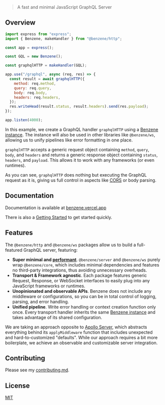 > A fast and minimal JavaScript GraphQL Server

## Overview

```js
import express from "express";
import { Benzene, makeHandler } from "@benzene/http";

const app = express();

const GQL = new Benzene();

const graphqlHTTP = makeHandler(GQL);

app.use("/graphql", async (req, res) => {
  const result = await graphqlHTTP({
    method: req.method,
    query: req.query,
    body: req.body,
    headers: req.headers,
  });
  res.writeHead(result.status, result.headers).send(res.payload);
});

app.listen(4000);
```

In this example, we create a GraphQL handler `graphqlHTTP` using a [Benzene instance](/reference/benzene). The instance will also be used in other libraries like `@benzene/ws`, allowing us to unify pipelines like error formatting in one place.

`graphqlHTTP` accepts a generic request object containing `method`, `query`, `body`, and `headers` and returns a generic response object containing `status`, `headers`, and `payload`. This allows it to work with any frameworks (or even runtimes).

As you can see, `graphqlHTTP` does nothing but executing the GraphQL request as it is, giving us full control in aspects like [CORS](https://developer.mozilla.org/en-US/docs/Web/HTTP/CORS) or body parsing.

## Documentation

Documentation is available at [benzene.vercel.app](https://benzene.vercel.app)

There is also a [Getting Started](https://benzene.vercel.app/getting-started) to get started quickly.

## Features

The `@benzene/http` and `@benzene/ws` packages allow us to build a full-featured GraphQL server, featuring:

- **Super minimal and [performant](/benchmarks)**. `@benzene/server` and `@benzene/ws` purely wrap `@benzene/core`, which includes minimal dependencies and features no third-party integrations, thus avoiding unnecessary overheads.
- **Transport & Framework agnostic**. Each package features generic Request, Response, or WebSocket interfaces to easily plug into any JavaScript frameworks or runtimes.
- **Unopinionated and observable APIs**. Benzene does not include any middleware or configurations, so you can be in total control of logging, parsing, and error handling.
- **Unified pipeline**. Write error handling or context creation function only once. Every transport handler inherits the same [Benzene instance](/reference/benzene) and takes advantage of its shared configuration.

We are taking an approach opposite to [Apollo Server](https://github.com/apollographql/apollo-server), which abstracts everything behind its `applyMiddleware` function that includes unexpected and hard-to-customized "defaults".
While our approach requires a bit more boilerplate, we achieve an observable and customizable server integration.

## Contributing

Please see my [contributing.md](CONTRIBUTING.md).

## License

[MIT](LICENSE)
